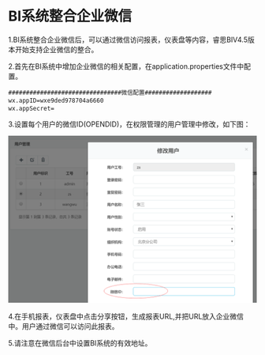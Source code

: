 # BI系统整合企业微信

1.BI系统整合企业微信后，可以通过微信访问报表，仪表盘等内容，睿思BIV4.5版本开始支持企业微信的整合。

2.首先在BI系统中增加企业微信的相关配置，在application.properties文件中配置。

```
################################微信配置###################
wx.appID=wxe9ded978704a6660
wx.appSecret=
```

3.设置每个用户的微信ID\(OPENDID\)，在权限管理的用户管理中修改，如下图：

![](/assets/importwx.png)

4.在手机报表，仪表盘中点击分享按钮，生成报表URL,并把URL放入企业微信中。用户通过微信可以访问此报表。

5.请注意在微信后台中设置BI系统的有效地址。

